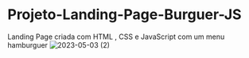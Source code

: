# Projeto-Landing-Page-Burguer-JS
Landing Page criada com HTML , CSS e JavaScript com um menu hamburguer
![2023-05-03 (2)](https://user-images.githubusercontent.com/112955398/235897942-f50ac626-953d-4728-86bc-da9dde6d07da.png)
